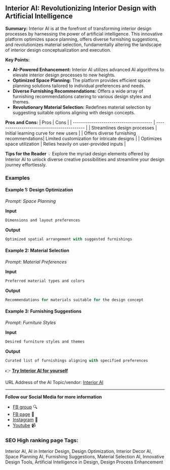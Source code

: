 
## Interior AI: Revolutionizing Interior Design with Artificial Intelligence

**Summary:** Interior AI is at the forefront of transforming interior design processes by harnessing the power of artificial intelligence. This innovative platform optimizes space planning, offers diverse furnishing suggestions, and revolutionizes material selection, fundamentally altering the landscape of interior design conceptualization and execution.

**Key Points:**
- **AI-Powered Enhancement:** Interior AI utilizes advanced AI algorithms to elevate interior design processes to new heights.
- **Optimized Space Planning:** The platform provides efficient space planning solutions tailored to individual preferences and needs.
- **Diverse Furnishing Recommendations:** Offers a wide array of furnishing recommendations catering to various design styles and themes.
- **Revolutionary Material Selection:** Redefines material selection by suggesting suitable options aligning with design concepts.

**Pros and Cons:**
| Pros                                    | Cons                                       |
| --------------------------------------- | ------------------------------------------- |
| Streamlines design processes             | Initial learning curve for new users         |
| Offers diverse furnishing recommendations| Limited customization for intricate designs  |
| Optimizes space utilization              | Relies heavily on user-provided inputs       |

**Tips for the Reader** 💡
Explore the myriad design elements offered by Interior AI to unlock diverse creative possibilities and streamline your design journey effortlessly.

### Examples

#### Example 1: Design Optimization
*Prompt: Space Planning*

**Input**
```dart
Dimensions and layout preferences
```

**Output**
```dart
Optimized spatial arrangement with suggested furnishings
```

#### Example 2: Material Selection
*Prompt: Material Preferences*

**Input**
```dart
Preferred material types and colors
```

**Output**
```dart
Recommendations for materials suitable for the design concept
```

#### Example 3: Furnishing Suggestions
*Prompt: Furniture Styles*

**Input**
```dart
Desired furniture styles and themes
```

**Output**
```dart
Curated list of furnishings aligning with specified preferences
```

👉 [**Try Interior AI for yourself**](https://interiorai.com/)

URL Address of the AI Topic/vendor: [Interior AI](https://interiorai.com/)

---

**Follow our Social Media for more information**
- [FB group](https://www.facebook.com/groups/trionxai) 🔍
- [FB page](https://www.facebook.com/ai.trionxai) 📘
- [Instagram](https://www.instagram.com/trionxai/) 📸
- [Youtube](https://www.youtube.com/@robotdocs/) 📹

### SEO High ranking page Tags: 

Interior AI, AI in Interior Design, Design Optimization, Interior Decor AI, Space Planning AI, Furnishing Suggestions, Material Selection AI, Innovative Design Tools, Artificial Intelligence in Design, Design Process Enhancement